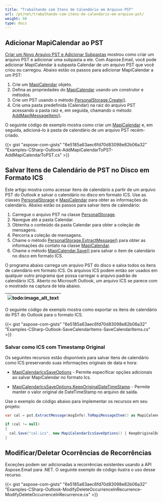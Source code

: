 ```yaml
---
title: "Trabalhando com Itens de Calendário em Arquivo PST"
url: /pt/net/trabalhando-com-itens-de-calendario-em-arquivo-pst/
weight: 50
type: docs
---
```



## **Adicionar MapiCalendar ao PST**

[Criar um Novo Arquivo PST e Adicionar Subpastas](https://docs.aspose.com/email/pt/net/create-new-pst-add-sub-folders-and-messages/#creating-a-new-pst-file-and-add-subfolders) mostrou como criar um arquivo PST e adicionar uma subpasta a ele. Com Aspose.Email, você pode adicionar MapiCalendar à subpasta Calendar de um arquivo PST que você criou ou carregou. Abaixo estão os passos para adicionar MapiCalendar a um PST:

1. Crie um [MapiCalendar](https://reference.aspose.com/email/net/aspose.email.mapi/mapicalendar/) objeto.
2. Defina as propriedades do [MapiCalendar](https://reference.aspose.com/email/net/aspose.email.mapi/mapicalendar/) usando um construtor e métodos.
3. Crie um PST usando o método [PersonalStorage.Create()](https://reference.aspose.com/email/net/aspose.email.storage.pst/personalstorage/create/#create/).
4. Crie uma pasta predefinida (Calendar) na raiz do arquivo PST acessando a pasta raiz e, em seguida, chamando o método [AddMapiMessageItem()](https://reference.aspose.com/email/net/aspose.email.storage.pst/folderinfo/addmapimessageitem/#addmapimessageitem).

O seguinte código de exemplo mostra como criar um [MapiCalendar](https://reference.aspose.com/email/net/aspose.email.mapi/mapicalendar/) e, em seguida, adicioná-lo à pasta de calendário de um arquivo PST recém-criado.

{{< gist "aspose-com-gists" "6e5185a63aec6fd70d83098e82b06a32" "Examples-CSharp-Outlook-AddMapiCalendarToPST-AddMapiCalendarToPST.cs" >}}

## **Salvar Itens de Calendário de PST no Disco em Formato ICS**

Este artigo mostra como acessar itens de calendário a partir de um arquivo PST do Outlook e salvar o calendário no disco em formato ICS. Use as classes [PersonalStorage](https://reference.aspose.com/email/net/aspose.email.storage.pst/personalstorage/) e [MapiCalendar](https://reference.aspose.com/email/net/aspose.email.mapi/mapicalendar/) para obter as informações do calendário. Abaixo estão os passos para salvar itens de calendário:

1. Carregue o arquivo PST na classe [PersonalStorage](https://reference.aspose.com/email/net/aspose.email.storage.pst/personalstorage/).
1. Navegue até a pasta Calendar.
1. Obtenha o conteúdo da pasta Calendar para obter a coleção de mensagens.
1. Percorra a coleção de mensagens.
1. Chame o método [PersonalStorage.ExtractMessage()](https://reference.aspose.com/email/net/aspose.email.storage.pst/personalstorage/extractmessage/#extractmessage/) para obter as informações do contato na classe [MapiCalendar](https://reference.aspose.com/email/net/aspose.email.mapi/mapicalendar/).
1. Chame o método [MapiCalendar.Save()](https://reference.aspose.com/email/net/aspose.email.mapi/mapicalendar/save/#save/) para salvar o item de calendário no disco em formato ICS.

O programa abaixo carrega um arquivo PST do disco e salva todos os itens de calendário em formato ICS. Os arquivos ICS podem então ser usados em qualquer outro programa que possa carregar o arquivo padrão de calendário ICS. Aberto no Microsoft Outlook, um arquivo ICS se parece com o mostrado na captura de tela abaixo.

|![todo:image_alt_text](working-with-calendar-items-in-pst-file_1.png)|
| :- |
O seguinte código de exemplo mostra como exportar os itens de calendário do PST do Outlook para o formato ICS.

{{< gist "aspose-com-gists" "6e5185a63aec6fd70d83098e82b06a32" "Examples-CSharp-Outlook-SaveCalendarItems-SaveCalendarItems.cs" >}}

### **Salvar como ICS com Timestamp Original**

Os seguintes recursos estão disponíveis para salvar itens de calendário como ICS preservando suas informações originais de data e hora:

- [MapiCalendarIcsSaveOptions](https://reference.aspose.com/email/net/aspose.email.mapi/mapicalendaricssaveoptions/) - Permite especificar opções adicionais ao salvar MapiCalendar no formato Ics.

- [MapiCalendarIcsSaveOptions.KeepOriginalDateTimeStamp](https://reference.aspose.com/email/net/aspose.email.mapi/mapicalendaricssaveoptions/keeporiginaldatetimestamp/) - Permite manter o valor original de DateTimeStamp no arquivo de saída.

Use o exemplo de código abaixo para implementar os recursos em seu projeto:

```cs
var cal = pst.ExtractMessage(msgInfo).ToMapiMessageItem() as MapiCalendar;

if (cal != null)
{
  cal.Save("cal.ics", new MapiCalendarIcsSaveOptions() { KeepOriginalDateTimeStamp = true});
}
```

## **Modificar/Deletar Ocorrências de Recorrências**

Exceções podem ser adicionadas a recorrências existentes usando a API Aspose.Email para .NET. O seguinte exemplo de código ilustra o uso desse recurso.

{{< gist "aspose-com-gists" "6e5185a63aec6fd70d83098e82b06a32" "Examples-CSharp-Outlook-ModifyDeleteOccurrenceInRecurrence-ModifyDeleteOccurrenceInRecurrence.cs" >}}